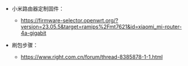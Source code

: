- 小米路由器定制固件：
    - https://firmware-selector.openwrt.org/?version=23.05.5&target=ramips%2Fmt7621&id=xiaomi_mi-router-4a-gigabit

- 刷包步骤：
    - https://www.right.com.cn/forum/thread-8385878-1-1.html